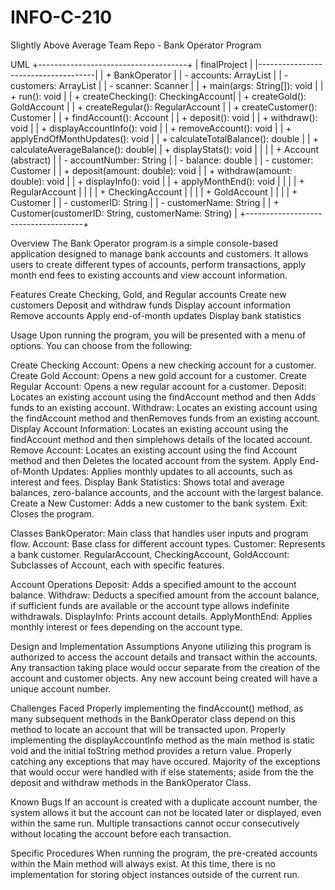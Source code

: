 # INFO-C-210
Slightly Above Average Team Repo - Bank Operator Program

UML 
+-------------------------------------+
|            finalProject             |
|-------------------------------------|
| + BankOperator                      |
|   - accounts: ArrayList<Account>   |
|   - customers: ArrayList<Customer> |
|   - scanner: Scanner               |
|   + main(args: String[]): void     |
|   + run(): void                    |
|   + createChecking(): CheckingAccount|
|   + createGold(): GoldAccount      |
|   + createRegular(): RegularAccount |
|   + createCustomer(): Customer      |
|   + findAccount(): Account          |
|   + deposit(): void                 |
|   + withdraw(): void                |
|   + displayAccountInfo(): void      |
|   + removeAccount(): void           |
|   + applyEndOfMonthUpdates(): void  |
|   + calculateTotalBalance(): double |
|   + calculateAverageBalance(): double|
|   + displayStats(): void            |
|                                     |
| + Account (abstract)               |
|   - accountNumber: String          |
|   - balance: double                |
|   - customer: Customer             |
|   + deposit(amount: double): void   |
|   + withdraw(amount: double): void  |
|   + displayInfo(): void             |
|   + applyMonthEnd(): void           |
|                                     |
| + RegularAccount                   |
|                                     |
| + CheckingAccount                  |
|                                     |
| + GoldAccount                      |
|                                     |
| + Customer                         |
|   - customerID: String             |
|   - customerName: String           |
|   + Customer(customerID: String, customerName: String) |
+-------------------------------------+

Overview
The Bank Operator program is a simple console-based application designed to manage bank accounts and customers. It allows users to create different types of accounts, perform transactions, apply month end fees to existing accounts  and view account information.

Features
Create Checking, Gold, and Regular accounts
Create new customers
Deposit and withdraw funds
Display account information
Remove accounts
Apply end-of-month updates
Display bank statistics

Usage
Upon running the program, you will be presented with a menu of options. You can choose from the following:

Create Checking Account: Opens a new checking account for a customer.
Create Gold Account: Opens a new gold account for a customer.
Create Regular Account: Opens a new regular account for a customer.
Deposit: Locates an existing account using the findAccount method and then Adds funds to an existing account.
Withdraw: Locates an existing account using the findAccount method and thenRemoves funds from an existing account.
Display Account Information: Locates an existing account using the findAccount method and then simplehows details of the located account.
Remove Account: Locates an existing account using the find Account method and then Deletes the located account from the system. 
Apply End-of-Month Updates: Applies monthly updates to all accounts, such as interest and fees.
Display Bank Statistics: Shows total and average balances, zero-balance accounts, and the account with the largest balance.
Create a New Customer: Adds a new customer to the bank system.
Exit: Closes the program.

Classes
BankOperator: Main class that handles user inputs and program flow.
Account: Base class for different account types.
Customer: Represents a bank customer.
RegularAccount, CheckingAccount, GoldAccount: Subclasses of Account, each with specific features.

Account Operations
Deposit: Adds a specified amount to the account balance.
Withdraw: Deducts a specified amount from the account balance, if sufficient funds are available or the account type allows indefinite withdrawals.
DisplayInfo: Prints account details.
ApplyMonthEnd: Applies monthly interest or fees depending on the account type. 

Design and Implementation Assumptions
Anyone utilizing this program is authorized to access the account details and transact within the accounts. 
Any transaction taking place would occur separate from the creation of the account and customer objects. 
Any new account being created will have a unique account number. 

Challenges Faced
Properly implementing the findAccount() method, as many subsequent methods in the BankOperator class depend on this method to locate an account that will be transacted upon. 
Properly implementing the displayAccountInfo method as the main method is static void and the initial toString method provides a return value. 
Properly catching any exceptions that may have occured. Majority of the exceptions that would occur were handled with if else statements; aside from the the deposit and withdraw methods in the BankOperator Class. 

Known Bugs 
If an account is created with a duplicate account number, the system allows it but the account can not be located later or displayed, even within the same run. 
Multiple transactions cannot occur consecutively without locating the account before each transaction. 

Specific Procedures
When running the program, the pre-created accounts within the Main method will always exist. 
At this time, there is no implementation for storing object instances outside of the current run. 